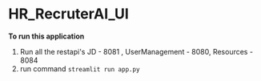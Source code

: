 # HR_RecruterAI_UI

**To run this application** 

1. Run all the restapi's JD - 8081 , UserManagement - 8080, Resources - 8084
2. run command `streamlit run app.py`